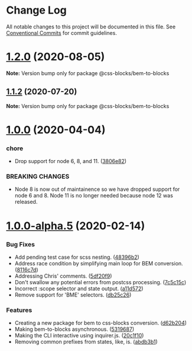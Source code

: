# Change Log

All notable changes to this project will be documented in this file.
See [Conventional Commits](https://conventionalcommits.org) for commit guidelines.

# [1.2.0](https://github.com/linkedin/css-blocks/tree/master/packages/%40css-blocks/bem-to-blocks/compare/v1.1.2...v1.2.0) (2020-08-05)

**Note:** Version bump only for package @css-blocks/bem-to-blocks





## [1.1.2](https://github.com/linkedin/css-blocks/tree/master/packages/%40css-blocks/bem-to-blocks/compare/v1.1.1...v1.1.2) (2020-07-20)

**Note:** Version bump only for package @css-blocks/bem-to-blocks





# [1.0.0](https://github.com/linkedin/css-blocks/tree/master/packages/%40css-blocks/bem-to-blocks/compare/v1.0.0-alpha.7...v1.0.0) (2020-04-04)


### chore

* Drop support for node 6, 8, and 11. ([3806e82](https://github.com/linkedin/css-blocks/tree/master/packages/%40css-blocks/bem-to-blocks/commit/3806e82124814fbea99aa47353cd2c171b1f55ec))


### BREAKING CHANGES

* Node 8 is now out of maintainence so we have dropped support for node 6
and 8. Node 11 is no longer needed because node 12 was released.





# [1.0.0-alpha.5](https://github.com/linkedin/css-blocks/tree/master/packages/%40css-blocks/bem-to-blocks/compare/v1.0.0-alpha.4...v1.0.0-alpha.5) (2020-02-14)


### Bug Fixes

* Add pending test case for scss nesting. ([48396b2](https://github.com/linkedin/css-blocks/tree/master/packages/%40css-blocks/bem-to-blocks/commit/48396b2f6e26beb6d7614f061dfe1ef83cf1b81a))
* Address race condition by simplifying main loop for BEM conversion. ([8116c7d](https://github.com/linkedin/css-blocks/tree/master/packages/%40css-blocks/bem-to-blocks/commit/8116c7d652d7a4f242ea54329f3d8d9da25c45a8))
* Addressing Chris' comments. ([5df20f9](https://github.com/linkedin/css-blocks/tree/master/packages/%40css-blocks/bem-to-blocks/commit/5df20f98c5e3b99273658d0ef99cd22a745769ed))
* Don't swallow any potential errors from postcss processing. ([7c5c15c](https://github.com/linkedin/css-blocks/tree/master/packages/%40css-blocks/bem-to-blocks/commit/7c5c15c20d7fb8726e29695cd643a0d51d02b9e8))
* Incorrect :scope selector and state output. ([a11d572](https://github.com/linkedin/css-blocks/tree/master/packages/%40css-blocks/bem-to-blocks/commit/a11d5720095a07dd72896f075d92891ac3c47196))
* Remove support for 'BME' selectors. ([db25c26](https://github.com/linkedin/css-blocks/tree/master/packages/%40css-blocks/bem-to-blocks/commit/db25c2612a55a8df666389e3cc7b223261885a2f))


### Features

* Creating a new package for bem to css-blocks conversion. ([d62b204](https://github.com/linkedin/css-blocks/tree/master/packages/%40css-blocks/bem-to-blocks/commit/d62b2042423d822c3b09526b145a354c4d7e6bd2))
* Making bem-to-blocks asynchronous. ([5319687](https://github.com/linkedin/css-blocks/tree/master/packages/%40css-blocks/bem-to-blocks/commit/5319687ea72c2c90e5236ae7246654d9164433ad))
* Making the CLI interactive using inquirer.js. ([20c1f10](https://github.com/linkedin/css-blocks/tree/master/packages/%40css-blocks/bem-to-blocks/commit/20c1f108b0c5c39adb84b821dfe7343e7b148765))
* Removing common prefixes from states, like, is. ([abdb3b1](https://github.com/linkedin/css-blocks/tree/master/packages/%40css-blocks/bem-to-blocks/commit/abdb3b1336751904906a950d61091bef04b4eeec))
